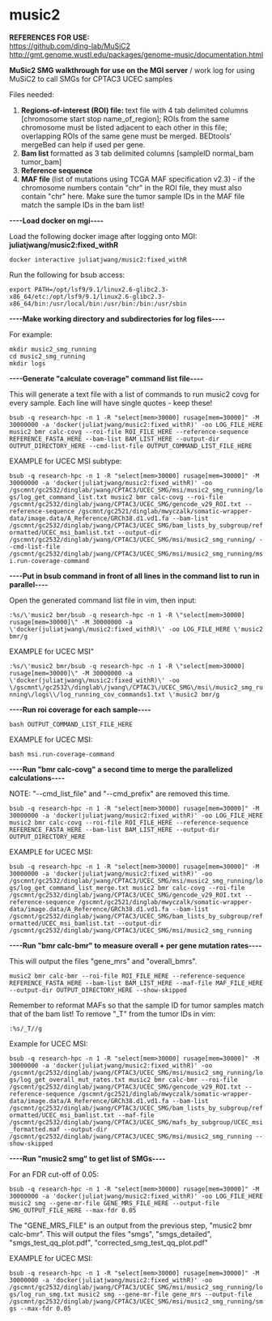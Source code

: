 # music2
<b>REFERENCES FOR USE:</b><br>
https://github.com/ding-lab/MuSiC2<br>
http://gmt.genome.wustl.edu/packages/genome-music/documentation.html

<b>MuSic2 SMG walkthrough for use on the MGI server</b> / work log for using MuSiC2 to call SMGs for CPTAC3 UCEC samples

Files needed:
1. <b> Regions-of-interest (ROI) file: </b> text file with 4 tab delimited columns [chromosome start stop name_of_region]; ROIs from the same chromosome must be listed adjacent to each other in this file; overlapping ROIs of the same gene must be merged. BEDtools' mergeBed can help if used per gene.
2. <b> Bam list </b> formatted as 3 tab delimited columns [sampleID normal_bam tumor_bam]
3. <b> Reference sequence </b> 
4. <b> MAF file </b> (list of mutations using TCGA MAF specification v2.3) - if the chromosome numbers contain "chr" in the ROI file, they must also contain "chr" here. Make sure the tumor sample IDs in the MAF file match the sample IDs in the bam list!

<b>----Load docker on mgi----</b>

Load the following docker image after logging onto MGI: <b> juliatjwang/music2:fixed_withR </b>

`docker interactive juliatjwang/music2:fixed_withR`

Run the following for bsub access:

`export PATH=/opt/lsf9/9.1/linux2.6-glibc2.3-x86_64/etc:/opt/lsf9/9.1/linux2.6-glibc2.3-x86_64/bin:/usr/local/bin:/usr/bin:/bin:/usr/sbin`

<b>----Make working directory and subdirectories for log files----</b>

For example:

`mkdir music2_smg_running`<br>
`cd music2_smg_running`<br>
`mkdir logs`

<b>----Generate "calculate coverage" command list file----</b>

This will generate a text file with a list of commands to run music2 covg for every sample. Each line will have single quotes - keep these!

`bsub -q research-hpc -n 1 -R "select[mem>30000] rusage[mem=30000]" -M 30000000 -a 'docker(juliatjwang/music2:fixed_withR)' -oo LOG_FILE_HERE music2 bmr calc-covg --roi-file ROI_FILE_HERE --reference-sequence REFERENCE_FASTA_HERE --bam-list BAM_LIST_HERE --output-dir OUTPUT_DIRECTORY_HERE --cmd-list-file OUTPUT_COMMAND_LIST_FILE_HERE`

EXAMPLE for UCEC MSI subtype:

`bsub -q research-hpc -n 1 -R "select[mem>30000] rusage[mem=30000]" -M 30000000 -a 'docker(juliatjwang/music2:fixed_withR)' -oo /gscmnt/gc2532/dinglab/jwang/CPTAC3/UCEC_SMG/msi/music2_smg_running/logs/log_get_command_list.txt music2 bmr calc-covg --roi-file /gscmnt/gc2532/dinglab/jwang/CPTAC3/UCEC_SMG/gencode_v29_ROI.txt --reference-sequence /gscmnt/gc2521/dinglab/mwyczalk/somatic-wrapper-data/image.data/A_Reference/GRCh38.d1.vd1.fa --bam-list /gscmnt/gc2532/dinglab/jwang/CPTAC3/UCEC_SMG/bam_lists_by_subgroup/reformatted/UCEC_msi_bamlist.txt --output-dir /gscmnt/gc2532/dinglab/jwang/CPTAC3/UCEC_SMG/msi/music2_smg_running/ --cmd-list-file /gscmnt/gc2532/dinglab/jwang/CPTAC3/UCEC_SMG/msi/music2_smg_running/msi.run-coverage-command`

<b>----Put in bsub command in front of all lines in the command list to run in parallel----</b>

Open the generated command list file in vim, then input:

`:%s/\'music2 bmr/bsub -q research-hpc -n 1 -R \"select[mem>30000] rusage[mem=30000]\" -M 30000000 -a \'docker(juliatjwang\/music2:fixed_withR)\' -oo LOG_FILE_HERE \'music2 bmr/g`

EXAMPLE for UCEC MSI"

`:%s/\'music2 bmr/bsub -q research-hpc -n 1 -R \"select[mem>30000] rusage[mem=30000]\" -M 30000000 -a \'docker(juliatjwang\/music2:fixed_withR)\' -oo \/gscmnt\/gc2532\/dinglab\/jwang\/CPTAC3\/UCEC_SMG\/msi\/music2_smg_running\/logs\\/log_running_cov_commands1.txt \'music2 bmr/g`

<b>----Run roi coverage for each sample----</b>

`bash OUTPUT_COMMAND_LIST_FILE_HERE`

EXAMPLE for UCEC MSI:

`bash msi.run-coverage-command`

<b>----Run "bmr calc-covg" a second time to merge the parallelized calculations----</b>

NOTE: "--cmd_list_file" and "--cmd_prefix" are removed this time.

`bsub -q research-hpc -n 1 -R "select[mem>30000] rusage[mem=30000]" -M 30000000 -a 'docker(juliatjwang/music2:fixed_withR)' -oo LOG_FILE_HERE music2 bmr calc-covg --roi-file ROI_FILE_HERE --reference-sequence REFERENCE_FASTA_HERE --bam-list BAM_LIST_HERE --output-dir OUTPUT_DIRECTORY_HERE`

EXAMPLE for UCEC MSI:

`bsub -q research-hpc -n 1 -R "select[mem>30000] rusage[mem=30000]" -M 30000000 -a 'docker(juliatjwang/music2:fixed_withR)' -oo /gscmnt/gc2532/dinglab/jwang/CPTAC3/UCEC_SMG/msi/music2_smg_running/logs/log_get_command_list_merge.txt music2 bmr calc-covg --roi-file /gscmnt/gc2532/dinglab/jwang/CPTAC3/UCEC_SMG/gencode_v29_ROI.txt --reference-sequence /gscmnt/gc2521/dinglab/mwyczalk/somatic-wrapper-data/image.data/A_Reference/GRCh38.d1.vd1.fa --bam-list /gscmnt/gc2532/dinglab/jwang/CPTAC3/UCEC_SMG/bam_lists_by_subgroup/reformatted/UCEC_msi_bamlist.txt --output-dir /gscmnt/gc2532/dinglab/jwang/CPTAC3/UCEC_SMG/msi/music2_smg_running`

<b>----Run "bmr calc-bmr" to measure overall + per gene mutation rates----</b>

This will output the files "gene_mrs" and "overall_bmrs". 

`music2 bmr calc-bmr --roi-file ROI_FILE_HERE --reference-sequence REFERENCE_FASTA_HERE --bam-list BAM_LIST_HERE --maf-file MAF_FILE_HERE --output-dir OUTPUT_DIRECTORY_HERE --show-skipped`

Remember to reformat MAFs so that the sample ID for tumor samples match that of the bam list!
To remove "_T" from the tumor IDs in vim:

`:%s/_T//g`

Example for UCEC MSI:

`bsub -q research-hpc -n 1 -R "select[mem>30000] rusage[mem=30000]" -M 30000000 -a 'docker(juliatjwang/music2:fixed_withR)' -oo /gscmnt/gc2532/dinglab/jwang/CPTAC3/UCEC_SMG/msi/music2_smg_running/logs/log_get_overall_mut_rates.txt music2 bmr calc-bmr --roi-file /gscmnt/gc2532/dinglab/jwang/CPTAC3/UCEC_SMG/gencode_v29_ROI.txt --reference-sequence /gscmnt/gc2521/dinglab/mwyczalk/somatic-wrapper-data/image.data/A_Reference/GRCh38.d1.vd1.fa --bam-list /gscmnt/gc2532/dinglab/jwang/CPTAC3/UCEC_SMG/bam_lists_by_subgroup/reformatted/UCEC_msi_bamlist.txt --maf-file /gscmnt/gc2532/dinglab/jwang/CPTAC3/UCEC_SMG/mafs_by_subgroup/UCEC_msi_formatted.maf --output-dir /gscmnt/gc2532/dinglab/jwang/CPTAC3/UCEC_SMG/msi/music2_smg_running --show-skipped`

<b>----Run "music2 smg" to get list of SMGs----</b>

For an FDR cut-off of 0.05:

`bsub -q research-hpc -n 1 -R "select[mem>30000] rusage[mem=30000]" -M 30000000 -a 'docker(juliatjwang/music2:fixed_withR)' -oo LOG_FILE_HERE music2 smg --gene-mr-file GENE_MRS_FILE_HERE --output-file SMG_OUTPUT_FILE_HERE --max-fdr 0.05`

The "GENE_MRS_FILE" is an output from the previous step, "music2 bmr calc-bmr". 
This will output the files "smgs", "smgs_detailed", "smgs_test_qq_plot.pdf", "corrected_smg_test_qq_plot.pdf"

EXAMPLE for UCEC MSI:

`bsub -q research-hpc -n 1 -R "select[mem>30000] rusage[mem=30000]" -M 30000000 -a 'docker(juliatjwang/music2:fixed_withR)' -oo /gscmnt/gc2532/dinglab/jwang/CPTAC3/UCEC_SMG/msi/music2_smg_running/logs/log_run_smg.txt music2 smg --gene-mr-file gene_mrs --output-file /gscmnt/gc2532/dinglab/jwang/CPTAC3/UCEC_SMG/msi/music2_smg_running/smgs --max-fdr 0.05`


